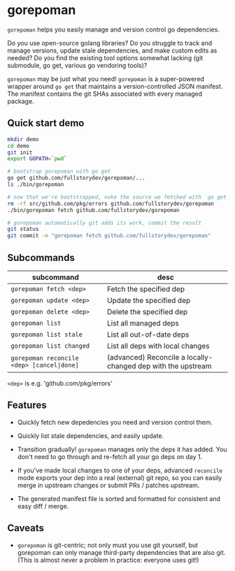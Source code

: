 # gorepoman

`gorepoman` helps you easily manage and version control go dependencies.

Do you use open-source golang libraries? Do you struggle to track and manage versions, update stale
dependencies, and make custom edits as needed? Do you find the existing tool options somewhat lacking (git submodule, go get,
various go vendoring tools)?

`gorepoman` may be just what you need!  `gorepoman` is a super-powered wrapper around `go get` that maintains a
version-controlled JSON manifest.  The manifest contains the git SHAs associated with every managed package.

## Quick start demo

```bash
mkdir demo
cd demo
git init
export GOPATH=`pwd`

# bootstrap gorepoman with go get
go get github.com/fullstorydev/gorepoman/...
ls ./bin/gorepoman

# now that we're bootstrapped, nuke the source we fetched with `go get`, and re-fetch gorepoman using gorepoman!
rm -rf src/github.com/pkg/errors github.com/fullstorydev/gorepoman
./bin/gorepoman fetch github.com/fullstorydev/gorepoman

# gorepoman automatically git adds its work, commit the result
git status
git commit -m "gorepoman fetch github.com/fullstorydev/gorepoman"
```

## Subcommands

| subcommand                               | desc                                                         |
| ---------------------------------------- | ------------------------------------------------------------ |
| `gorepoman fetch <dep>`                    | Fetch the specified dep                                      |
| `gorepoman update <dep>`                   | Update the specified dep                                     |
| `gorepoman delete <dep>`                   | Delete the specified dep                                     |
| `gorepoman list`                           | List all managed deps                                        |
| `gorepoman list stale`                     | List all out-of-date deps                                    |
| `gorepoman list changed`                   | List all deps with local changes                             |
| `gorepoman reconcile <dep> [cancel\|done]` | (advanced) Reconcile a locally-changed dep with the upstream |

`<dep>` is e.g. 'github.com/pkg/errors'

## Features

- Quickly fetch new depedencies you need and version control them.

- Quickly list stale dependencies, and easily update.

- Transition gradually! `gorepoman` manages only the deps it has added.  You don't need to go through and
re-fetch all your go deps on day 1.

- If you've made local changes to one of your deps, advanced `reconcile` mode exports your dep into a real
(external) git repo, so you can easily merge in upstream changes or submit PRs / patches upstream.

- The generated manifest file is sorted and formatted for consistent and easy diff / merge.

## Caveats

- `gorepoman` is git-centric; not only must you use git yourself, but gorepoman can only manage third-party dependencies
that are also git. (This is almost never a problem in practice: everyone uses git!)
